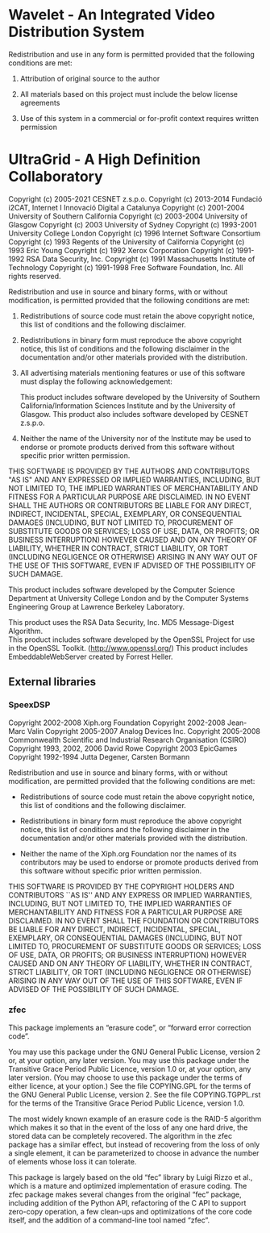 Wavelet - An Integrated Video Distribution System
=================================================

Redistribution and use in any form is permitted provided that the following conditions are met:

1. Attribution of original source to the author

2. All materials based on this project must include the below license agreements

3. Use of this system in a commercial or for-profit context requires written permission



UltraGrid - A High Definition Collaboratory
===========================================

   Copyright (c) 2005-2021 CESNET z.s.p.o.
   Copyright (c) 2013-2014 Fundació i2CAT, Internet I Innovació Digital a Catalunya
   Copyright (c) 2001-2004 University of Southern California 
   Copyright (c) 2003-2004 University of Glasgow
   Copyright (c) 2003 University of Sydney
   Copyright (c) 1993-2001 University College London
   Copyright (c) 1996 Internet Software Consortium
   Copyright (c) 1993 Regents of the University of California
   Copyright (c) 1993 Eric Young
   Copyright (c) 1992 Xerox Corporation
   Copyright (c) 1991-1992 RSA Data Security, Inc.
   Copyright (c) 1991 Massachusetts Institute of Technology
   Copyright (c) 1991-1998 Free Software Foundation, Inc.
   All rights reserved.

   Redistribution and use in source and binary forms, with or without
   modification, is permitted provided that the following conditions
   are met:

   1. Redistributions of source code must retain the above copyright
      notice, this list of conditions and the following disclaimer.

   2. Redistributions in binary form must reproduce the above copyright
      notice, this list of conditions and the following disclaimer in the
      documentation and/or other materials provided with the distribution.

   3. All advertising materials mentioning features or use of this software
      must display the following acknowledgement:

        This product includes software developed by the University of 
        Southern California/Information Sciences Institute and by the 
        University of Glasgow. This product also includes software 
        developed by CESNET z.s.p.o.

   4. Neither the name of the University nor of the Institute may be used
      to endorse or promote products derived from this software without
      specific prior written permission.

   THIS SOFTWARE IS PROVIDED BY THE AUTHORS AND CONTRIBUTORS "AS IS" AND
   ANY EXPRESSED OR IMPLIED WARRANTIES, INCLUDING, BUT NOT LIMITED TO, THE
   IMPLIED WARRANTIES OF MERCHANTABILITY AND FITNESS FOR A PARTICULAR
   PURPOSE ARE DISCLAIMED. IN NO EVENT SHALL THE AUTHORS OR CONTRIBUTORS BE
   LIABLE FOR ANY DIRECT, INDIRECT, INCIDENTAL, SPECIAL, EXEMPLARY, OR
   CONSEQUENTIAL DAMAGES (INCLUDING, BUT NOT LIMITED TO, PROCUREMENT OF
   SUBSTITUTE GOODS OR SERVICES; LOSS OF USE, DATA, OR PROFITS; OR BUSINESS
   INTERRUPTION) HOWEVER CAUSED AND ON ANY THEORY OF LIABILITY, WHETHER IN
   CONTRACT, STRICT LIABILITY, OR TORT (INCLUDING NEGLIGENCE OR OTHERWISE)
   ARISING IN ANY WAY OUT OF THE USE OF THIS SOFTWARE, EVEN IF ADVISED OF
   THE POSSIBILITY OF SUCH DAMAGE.

   This product includes software developed by the Computer Science Department
   at University College London and by the Computer Systems Engineering Group 
   at Lawrence Berkeley Laboratory. 

   This product uses the RSA Data Security, Inc. MD5 Message-Digest Algorithm.  
   This product includes software developed by the OpenSSL Project
     for use in the OpenSSL Toolkit. (http://www.openssl.org/)
   This product includes EmbeddableWebServer created by Forrest Heller.

External libraries
------------------

### SpeexDSP

Copyright 2002-2008 	Xiph.org Foundation
Copyright 2002-2008 	Jean-Marc Valin
Copyright 2005-2007	Analog Devices Inc.
Copyright 2005-2008	Commonwealth Scientific and Industrial Research 
                        Organisation (CSIRO)
Copyright 1993, 2002, 2006 David Rowe
Copyright 2003 		EpicGames
Copyright 1992-1994	Jutta Degener, Carsten Bormann

Redistribution and use in source and binary forms, with or without
modification, are permitted provided that the following conditions
are met:

- Redistributions of source code must retain the above copyright
notice, this list of conditions and the following disclaimer.

- Redistributions in binary form must reproduce the above copyright
notice, this list of conditions and the following disclaimer in the
documentation and/or other materials provided with the distribution.

- Neither the name of the Xiph.org Foundation nor the names of its
contributors may be used to endorse or promote products derived from
this software without specific prior written permission.

THIS SOFTWARE IS PROVIDED BY THE COPYRIGHT HOLDERS AND CONTRIBUTORS
``AS IS'' AND ANY EXPRESS OR IMPLIED WARRANTIES, INCLUDING, BUT NOT
LIMITED TO, THE IMPLIED WARRANTIES OF MERCHANTABILITY AND FITNESS FOR
A PARTICULAR PURPOSE ARE DISCLAIMED.  IN NO EVENT SHALL THE FOUNDATION OR
CONTRIBUTORS BE LIABLE FOR ANY DIRECT, INDIRECT, INCIDENTAL, SPECIAL,
EXEMPLARY, OR CONSEQUENTIAL DAMAGES (INCLUDING, BUT NOT LIMITED TO,
PROCUREMENT OF SUBSTITUTE GOODS OR SERVICES; LOSS OF USE, DATA, OR
PROFITS; OR BUSINESS INTERRUPTION) HOWEVER CAUSED AND ON ANY THEORY OF
LIABILITY, WHETHER IN CONTRACT, STRICT LIABILITY, OR TORT (INCLUDING
NEGLIGENCE OR OTHERWISE) ARISING IN ANY WAY OUT OF THE USE OF THIS
SOFTWARE, EVEN IF ADVISED OF THE POSSIBILITY OF SUCH DAMAGE.

### zfec

This package implements an “erasure code”, or “forward error correction code”.

You may use this package under the GNU General Public License, version 2 or, at
your option, any later version. You may use this package under the Transitive
Grace Period Public Licence, version 1.0 or, at your option, any later version.
(You may choose to use this package under the terms of either licence, at your
 option.) See the file COPYING.GPL for the terms of the GNU General Public
License, version 2. See the file COPYING.TGPPL.rst for the terms of the
Transitive Grace Period Public Licence, version 1.0.

The most widely known example of an erasure code is the RAID-5 algorithm which
makes it so that in the event of the loss of any one hard drive, the stored data
can be completely recovered. The algorithm in the zfec package has a similar
effect, but instead of recovering from the loss of only a single element, it can
be parameterized to choose in advance the number of elements whose loss it can
tolerate.

This package is largely based on the old “fec” library by Luigi Rizzo et al.,
which is a mature and optimized implementation of erasure coding. The zfec
package makes several changes from the original “fec” package, including
addition of the Python API, refactoring of the C API to support zero-copy
operation, a few clean-ups and optimizations of the core code itself, and
the addition of a command-line tool named “zfec”.